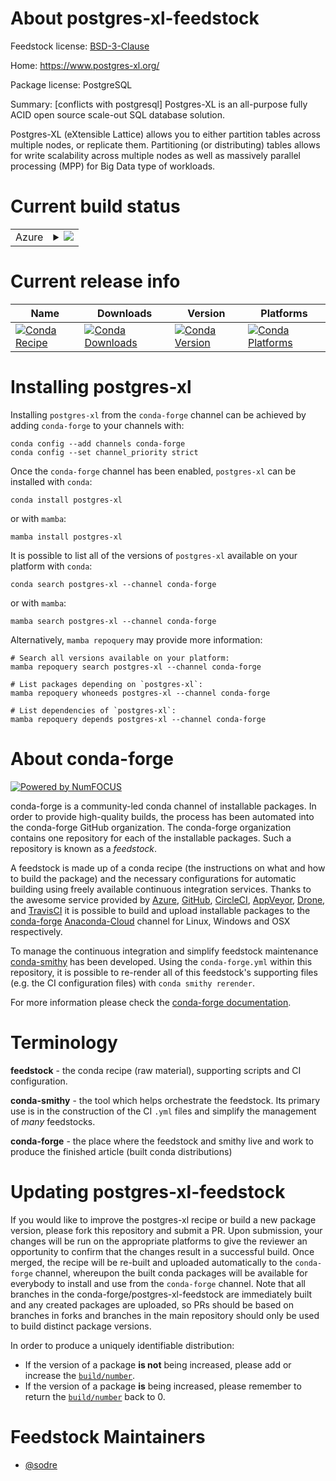 About postgres-xl-feedstock
===========================

Feedstock license: [BSD-3-Clause](https://github.com/conda-forge/postgres-xl-feedstock/blob/main/LICENSE.txt)

Home: https://www.postgres-xl.org/

Package license: PostgreSQL

Summary: [conflicts with postgresql] Postgres-XL is an all-purpose fully ACID open source scale-out SQL database solution.

Postgres-XL (eXtensible Lattice) allows you to either partition tables across multiple nodes,
or replicate them. Partitioning (or distributing) tables allows for write scalability across
multiple nodes as well as massively parallel processing (MPP) for Big Data type of workloads.


Current build status
====================


<table>
    
  <tr>
    <td>Azure</td>
    <td>
      <details>
        <summary>
          <a href="https://dev.azure.com/conda-forge/feedstock-builds/_build/latest?definitionId=5047&branchName=main">
            <img src="https://dev.azure.com/conda-forge/feedstock-builds/_apis/build/status/postgres-xl-feedstock?branchName=main">
          </a>
        </summary>
        <table>
          <thead><tr><th>Variant</th><th>Status</th></tr></thead>
          <tbody><tr>
              <td>linux_64</td>
              <td>
                <a href="https://dev.azure.com/conda-forge/feedstock-builds/_build/latest?definitionId=5047&branchName=main">
                  <img src="https://dev.azure.com/conda-forge/feedstock-builds/_apis/build/status/postgres-xl-feedstock?branchName=main&jobName=linux&configuration=linux%20linux_64_" alt="variant">
                </a>
              </td>
            </tr>
          </tbody>
        </table>
      </details>
    </td>
  </tr>
</table>

Current release info
====================

| Name | Downloads | Version | Platforms |
| --- | --- | --- | --- |
| [![Conda Recipe](https://img.shields.io/badge/recipe-postgres--xl-green.svg)](https://anaconda.org/conda-forge/postgres-xl) | [![Conda Downloads](https://img.shields.io/conda/dn/conda-forge/postgres-xl.svg)](https://anaconda.org/conda-forge/postgres-xl) | [![Conda Version](https://img.shields.io/conda/vn/conda-forge/postgres-xl.svg)](https://anaconda.org/conda-forge/postgres-xl) | [![Conda Platforms](https://img.shields.io/conda/pn/conda-forge/postgres-xl.svg)](https://anaconda.org/conda-forge/postgres-xl) |

Installing postgres-xl
======================

Installing `postgres-xl` from the `conda-forge` channel can be achieved by adding `conda-forge` to your channels with:

```
conda config --add channels conda-forge
conda config --set channel_priority strict
```

Once the `conda-forge` channel has been enabled, `postgres-xl` can be installed with `conda`:

```
conda install postgres-xl
```

or with `mamba`:

```
mamba install postgres-xl
```

It is possible to list all of the versions of `postgres-xl` available on your platform with `conda`:

```
conda search postgres-xl --channel conda-forge
```

or with `mamba`:

```
mamba search postgres-xl --channel conda-forge
```

Alternatively, `mamba repoquery` may provide more information:

```
# Search all versions available on your platform:
mamba repoquery search postgres-xl --channel conda-forge

# List packages depending on `postgres-xl`:
mamba repoquery whoneeds postgres-xl --channel conda-forge

# List dependencies of `postgres-xl`:
mamba repoquery depends postgres-xl --channel conda-forge
```


About conda-forge
=================

[![Powered by
NumFOCUS](https://img.shields.io/badge/powered%20by-NumFOCUS-orange.svg?style=flat&colorA=E1523D&colorB=007D8A)](https://numfocus.org)

conda-forge is a community-led conda channel of installable packages.
In order to provide high-quality builds, the process has been automated into the
conda-forge GitHub organization. The conda-forge organization contains one repository
for each of the installable packages. Such a repository is known as a *feedstock*.

A feedstock is made up of a conda recipe (the instructions on what and how to build
the package) and the necessary configurations for automatic building using freely
available continuous integration services. Thanks to the awesome service provided by
[Azure](https://azure.microsoft.com/en-us/services/devops/), [GitHub](https://github.com/),
[CircleCI](https://circleci.com/), [AppVeyor](https://www.appveyor.com/),
[Drone](https://cloud.drone.io/welcome), and [TravisCI](https://travis-ci.com/)
it is possible to build and upload installable packages to the
[conda-forge](https://anaconda.org/conda-forge) [Anaconda-Cloud](https://anaconda.org/)
channel for Linux, Windows and OSX respectively.

To manage the continuous integration and simplify feedstock maintenance
[conda-smithy](https://github.com/conda-forge/conda-smithy) has been developed.
Using the ``conda-forge.yml`` within this repository, it is possible to re-render all of
this feedstock's supporting files (e.g. the CI configuration files) with ``conda smithy rerender``.

For more information please check the [conda-forge documentation](https://conda-forge.org/docs/).

Terminology
===========

**feedstock** - the conda recipe (raw material), supporting scripts and CI configuration.

**conda-smithy** - the tool which helps orchestrate the feedstock.
                   Its primary use is in the construction of the CI ``.yml`` files
                   and simplify the management of *many* feedstocks.

**conda-forge** - the place where the feedstock and smithy live and work to
                  produce the finished article (built conda distributions)


Updating postgres-xl-feedstock
==============================

If you would like to improve the postgres-xl recipe or build a new
package version, please fork this repository and submit a PR. Upon submission,
your changes will be run on the appropriate platforms to give the reviewer an
opportunity to confirm that the changes result in a successful build. Once
merged, the recipe will be re-built and uploaded automatically to the
`conda-forge` channel, whereupon the built conda packages will be available for
everybody to install and use from the `conda-forge` channel.
Note that all branches in the conda-forge/postgres-xl-feedstock are
immediately built and any created packages are uploaded, so PRs should be based
on branches in forks and branches in the main repository should only be used to
build distinct package versions.

In order to produce a uniquely identifiable distribution:
 * If the version of a package **is not** being increased, please add or increase
   the [``build/number``](https://docs.conda.io/projects/conda-build/en/latest/resources/define-metadata.html#build-number-and-string).
 * If the version of a package **is** being increased, please remember to return
   the [``build/number``](https://docs.conda.io/projects/conda-build/en/latest/resources/define-metadata.html#build-number-and-string)
   back to 0.

Feedstock Maintainers
=====================

* [@sodre](https://github.com/sodre/)


